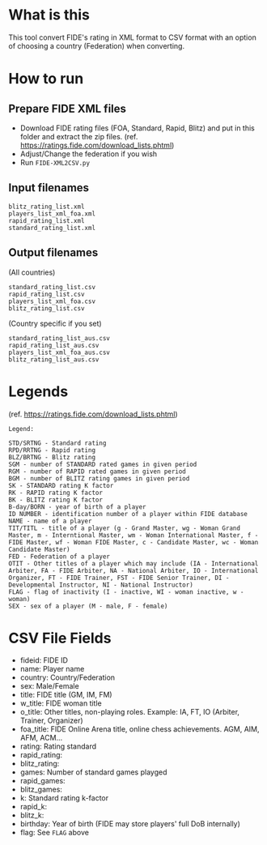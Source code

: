 # What is this

This tool convert FIDE's rating in XML format to CSV format with an option of choosing a country (Federation) when converting.

# How to run

## Prepare FIDE XML files
- Download FIDE rating files (FOA, Standard, Rapid, Blitz) and put in this folder and extract the zip files. (ref. https://ratings.fide.com/download_lists.phtml)
- Adjust/Change the federation if you wish 
- Run `FIDE-XML2CSV.py` 

## Input filenames
```
blitz_rating_list.xml
players_list_xml_foa.xml
rapid_rating_list.xml
standard_rating_list.xml
```

## Output filenames 

(All countries)
```
standard_rating_list.csv
rapid_rating_list.csv
players_list_xml_foa.csv
blitz_rating_list.csv
```

(Country specific if you set)
```
standard_rating_list_aus.csv
rapid_rating_list_aus.csv
players_list_xml_foa_aus.csv
blitz_rating_list_aus.csv
```

# Legends
(ref. https://ratings.fide.com/download_lists.phtml)
```
Legend:

STD/SRTNG - Standard rating
RPD/RRTNG - Rapid rating
BLZ/BRTNG - Blitz rating
SGM - number of STANDARD rated games in given period
RGM - number of RAPID rated games in given period
BGM - number of BLITZ rating games in given period
SK - STANDARD rating K factor
RK - RAPID rating K factor
BK - BLITZ rating K factor
B-day/BORN - year of birth of a player
ID NUMBER - identification number of a player within FIDE database
NAME - name of a player
TIT/TITL - title of a player (g - Grand Master, wg - Woman Grand Master, m - Interntional Master, wm - Woman International Master, f - FIDE Master, wf - Woman FIDE Master, c - Candidate Master, wc - Woman Candidate Master)
FED - Federation of a player
OTIT - Other titles of a player which may include (IA - International Arbiter, FA - FIDE Arbiter, NA - National Arbiter, IO - International Organizer, FT - FIDE Trainer, FST - FIDE Senior Trainer, DI - Developmental Instructor, NI - National Instructor)
FLAG - flag of inactivity (I - inactive, WI - woman inactive, w - woman)
SEX - sex of a player (M - male, F - female)
```

# CSV File Fields

- fideid: FIDE ID
- name: Player name
- country: Country/Federation
- sex: Male/Female
- title: FIDE title (GM, IM, FM)
- w_title: FIDE woman title
- o_title: Other titles, non-playing roles. Example: IA, FT, IO (Arbiter, Trainer, Organizer)
- foa_title: FIDE Online Arena title, online chess achievements. AGM, AIM, AFM, ACM...
- rating: Rating standard
- rapid_rating:
- blitz_rating: 
- games: Number of standard games playged
- rapid_games: 
- blitz_games:
- k: Standard rating k-factor 
- rapid_k: 
- blitz_k:
- birthday: Year of birth (FIDE may store players' full DoB internally)
- flag: See `FLAG` above
